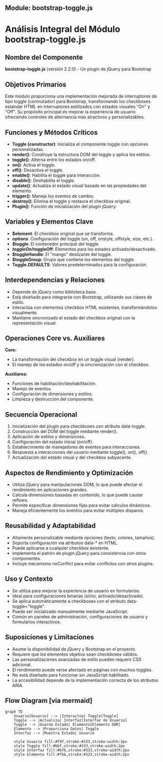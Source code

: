 ## Module: bootstrap-toggle.js

# Análisis Integral del Módulo bootstrap-toggle.js

## Nombre del Componente
**bootstrap-toggle.js** (versión 2.2.0) - Un plugin de jQuery para Bootstrap

## Objetivos Primarios
Este módulo proporciona una implementación mejorada de interruptores de tipo toggle (conmutador) para Bootstrap, transformando los checkboxes estándar HTML en interruptores estilizados con estados visuales "On" y "Off". Su propósito principal es mejorar la experiencia de usuario ofreciendo controles de alternancia más atractivos y personalizables.

## Funciones y Métodos Críticos
- **Toggle (constructor)**: Inicializa el componente toggle con opciones personalizadas.
- **render()**: Construye la estructura DOM del toggle y aplica los estilos.
- **toggle()**: Alterna entre los estados on/off.
- **on()**: Activa el toggle.
- **off()**: Desactiva el toggle.
- **enable()**: Habilita el toggle para interacción.
- **disable()**: Deshabilita el toggle.
- **update()**: Actualiza el estado visual basado en las propiedades del elemento.
- **trigger()**: Maneja los eventos de cambio.
- **destroy()**: Elimina el toggle y restaura el checkbox original.
- **Plugin()**: Función de inicialización del plugin jQuery.

## Variables y Elementos Clave
- **$element**: El checkbox original que se transforma.
- **options**: Configuración del toggle (on, off, onstyle, offstyle, size, etc.).
- **$toggle**: El contenedor principal del toggle.
- **$toggleOn/$toggleOff**: Elementos para los estados activado/desactivado.
- **$toggleHandle**: El "mango" deslizante del toggle.
- **$toggleGroup**: Grupo que contiene los elementos del toggle.
- **Toggle.DEFAULTS**: Valores predeterminados para la configuración.

## Interdependencias y Relaciones
- Depende de jQuery como biblioteca base.
- Está diseñado para integrarse con Bootstrap, utilizando sus clases de estilo.
- Interactúa con elementos checkbox HTML existentes, transformándolos visualmente.
- Mantiene sincronizado el estado del checkbox original con la representación visual.

## Operaciones Core vs. Auxiliares
**Core:**
- La transformación del checkbox en un toggle visual (render).
- El manejo de los estados on/off y la sincronización con el checkbox.

**Auxiliares:**
- Funciones de habilitación/deshabilitación.
- Manejo de eventos.
- Configuración de dimensiones y estilos.
- Limpieza y destrucción del componente.

## Secuencia Operacional
1. Inicialización del plugin para checkboxes con atributo data-toggle.
2. Construcción del DOM del toggle mediante render().
3. Aplicación de estilos y dimensiones.
4. Configuración del estado inicial (on/off).
5. Establecimiento de manejadores de eventos para interacciones.
6. Respuesta a interacciones del usuario mediante toggle(), on(), off().
7. Actualización del estado visual y del checkbox subyacente.

## Aspectos de Rendimiento y Optimización
- Utiliza jQuery para manipulaciones DOM, lo que puede afectar el rendimiento en aplicaciones grandes.
- Calcula dimensiones basadas en contenido, lo que puede causar reflows.
- Permite especificar dimensiones fijas para evitar cálculos dinámicos.
- Maneja eficientemente los eventos para evitar múltiples disparos.

## Reusabilidad y Adaptabilidad
- Altamente personalizable mediante opciones (texto, colores, tamaños).
- Soporta configuración vía atributos data-* en HTML.
- Puede aplicarse a cualquier checkbox existente.
- Implementa el patrón de plugin jQuery para consistencia con otros componentes.
- Incluye mecanismo noConflict para evitar conflictos con otros plugins.

## Uso y Contexto
- Se utiliza para mejorar la experiencia de usuario en formularios.
- Ideal para configuraciones binarias (sí/no, activado/desactivado).
- Se aplica automáticamente a checkboxes con el atributo data-toggle="toggle".
- Puede ser inicializado manualmente mediante JavaScript.
- Común en paneles de administración, configuraciones de usuario y formularios interactivos.

## Suposiciones y Limitaciones
- Asume la disponibilidad de jQuery y Bootstrap en el proyecto.
- Requiere que los elementos objetivo sean checkboxes válidos.
- Las personalizaciones avanzadas de estilo pueden requerir CSS adicional.
- El rendimiento puede verse afectado en páginas con muchos toggles.
- No está diseñado para funcionar sin JavaScript habilitado.
- La accesibilidad depende de la implementación correcta de los atributos ARIA.
## Flow Diagram [via mermaid]
```mermaid
graph TD
    Usuario[Usuario] --> |Interactúa| Toggle[Toggle]
    Toggle --> |Actualiza| Interfaz[Interfaz de Usuario]
    Toggle --> |Guarda Estado| Elemento[Elemento DOM]
    Elemento --> |Proporciona Datos| Toggle
    Interfaz --> |Muestra Estado| Usuario
    
    style Usuario fill:#f9f,stroke:#333,stroke-width:2px
    style Toggle fill:#bbf,stroke:#333,stroke-width:2px
    style Interfaz fill:#bfb,stroke:#333,stroke-width:2px
    style Elemento fill:#fbb,stroke:#333,stroke-width:2px
```
